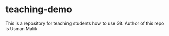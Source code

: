 # teaching-demo
This is a repository for teaching students how to use Git. 
Author of this repo is Usman Malik
